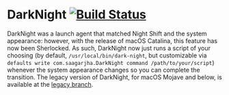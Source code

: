 # DarkNight [![Build Status](https://travis-ci.org/saagarjha/DarkNight.svg?branch=master)](https://travis-ci.org/saagarjha/DarkNight)

DarkNight was a launch agent that matched Night Shift and the system appearance: however, with the release of macOS Catalina, this feature has now been Sherlocked. As such, DarkNight now just runs a script of your choosing (by default, `/usr/local/bin/dark-night`, but customizable via `defaults write com.saagarjha.DarkNight command /path/to/your/script`) whenever the system appearance changes so you can complete the transition. The legacy version of DarkNight, for macOS Mojave and below, is available at the [legacy branch](https://github.com/saagarjha/DarkNight/tree/legacy).
